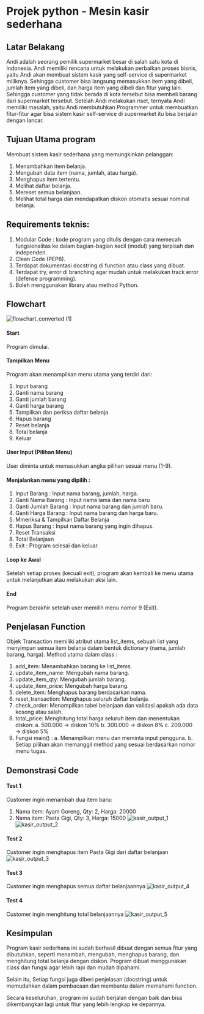 # Projek python - Mesin kasir sederhana


## Latar Belakang
Andi adalah seorang pemilik supermarket besar di salah satu kota di Indonesia. Andi memiliki rencana untuk melakukan perbaikan proses bisnis, yaitu Andi akan membuat sistem kasir yang self-service di supermarket miliknya. Sehingga customer bisa langsung memasukkan item yang dibeli, jumlah item yang dibeli, dan harga item yang dibeli dan fitur yang lain.
Sehingga customer yang tidak berada di kota tersebut bisa membeli barang dari supermarket tersebut. Setelah Andi melakukan riset, ternyata Andi memiliki masalah, yaitu Andi membutuhkan Programmer untuk membuatkan fitur-fitur agar bisa sistem kasir self-service di supermarket itu bisa berjalan dengan lancar.


## Tujuan Utama program
Membuat sistem kasir sederhana yang memungkinkan pelanggan:
1. Menambahkan item belanja.
2. Mengubah data item (nama, jumlah, atau harga).
3. Menghapus item tertentu.
4. Melihat daftar belanja.
5. Mereset semua belanjaan.
6. Melihat total harga dan mendapatkan diskon otomatis sesuai nominal belanja.


## Requirements teknis:
1. Modular Code :  kode program yang ditulis dengan cara memecah fungsionalitas ke dalam bagian-bagian kecil (modul) yang terpisah dan independen.
2. Clean Code (PEP8).
3. Terdapat dokumentasi docstring di function atau class yang dibuat.
4. Terdapat try, error di branching agar mudah untuk melakukan track error (defense programming).
5. Boleh menggunakan library atau method Python.


## Flowchart
![flowchart_converted (1)](https://github.com/RadityaKusuma294/Optional_Project_Pacmann_1/blob/main/images/flowchart_converted%20(1).jpg?raw=true)
#### Start
Program dimulai.

#### Tampilkan Menu
Program akan menampilkan menu utama yang terdiri dari:
1. Input barang
2. Ganti nama barang
3. Ganti jumlah barang
4. Ganti harga barang
5. Tampilkan dan periksa daftar belanja
6. Hapus barang
7. Reset belanja
8. Total belanja
9. Keluar

#### User Input (Pilihan Menu)
User diminta untuk memasukkan angka pilihan sesuai menu (1-9).

#### Menjalankan menu yang dipilih :
1. Input Barang : Input nama barang, jumlah, harga.
2. Ganti Nama Barang : Input nama lama dan nama baru
3. Ganti Jumlah Barang : Input nama barang dan jumlah baru.
4. Ganti Harga Barang : Input nama barang dan harga baru.
5. Mmeriksa & Tampilkan Daftar Belanja
6. Hapus Barang : Input nama barang yang ingin dihapus.
7. Reset Transaksi
8. Total Belanjaan 
9. Exit : Program selesai dan keluar.

#### Loop ke Awal
Setelah setiap proses (kecuali exit), program akan kembali ke menu utama untuk melanjutkan atau melakukan aksi lain.

#### End
Program berakhir setelah user memilih menu nomor 9 (Exit).


## Penjelasan Function
Objek Transaction memiliki atribut utama list_items, sebuah list yang menyimpan semua item belanja dalam bentuk dictionary (nama, jumlah barang, harga).
Method utama dalam class :
1. add_item: Menambahkan barang ke list_items.
2. update_item_name: Mengubah nama barang.
3. update_item_qty: Mengubah jumlah barang.
4. update_item_price: Mengubah harga barang.
5. delete_item: Menghapus barang berdasarkan nama.
6. reset_transaction: Menghapus seluruh daftar belanja.
7. check_order: Menampilkan tabel belanjaan dan validasi apakah ada data kosong atau salah.
8. total_price: Menghitung total harga seluruh item dan menentukan diskon:
   a. 500.000 → diskon 10%
   b. 300.000 → diskon 8%
   c. 200.000 → diskon 5%
9. Fungsi main() :
   a. Menampilkan menu dan meminta input pengguna.
   b. Setiap pilihan akan memanggil method yang sesuai berdasarkan nomor menu tugas.


## Demonstrasi Code
#### Test 1
Customer ingin menambah dua item baru:
1. Nama item: Ayam Goreng, Qty: 2, Harga: 20000
2. Nama item: Pasta Gigi, Qty: 3, Harga: 15000
![kasir_output_1](https://github.com/RadityaKusuma294/Optional_Project_Pacmann_1/blob/main/images/kasir_output_1.jpg?raw=true)
![kasir_output_2](https://github.com/RadityaKusuma294/Optional_Project_Pacmann_1/blob/main/images/kasir_output_2.jpg?raw=true)
    
#### Test 2
Customer ingin menghapus item Pasta Gigi dari daftar belanjaan
![kasir_output_3](https://github.com/RadityaKusuma294/Optional_Project_Pacmann_1/blob/main/images/kasir_output_3.jpg?raw=true)

#### Test 3
Customer ingin menghapus semua daftar belanjaannya
![kasir_output_4](https://github.com/RadityaKusuma294/Optional_Project_Pacmann_1/blob/main/images/kasir_output_4.jpg?raw=true)

#### Test 4
Customer ingin menghitung total belanjaannya
![kasir_output_5](https://github.com/RadityaKusuma294/Optional_Project_Pacmann_1/blob/main/images/revisi.jpg?raw=true)


## Kesimpulan
Program kasir sederhana ini sudah berhasil dibuat dengan semua fitur yang dibutuhkan, seperti menambah, mengubah, menghapus barang, dan menghitung total belanja dengan diskon. Program dibuat menggunakan class dan fungsi agar lebih rapi dan mudah dipahami.

Selain itu, Setiap fungsi juga diberi penjelasan (docstring) untuk memudahkan dalam pembacaan dan membantu dalam memahami function.

Secara keseluruhan, program ini sudah berjalan dengan baik dan bisa dikembangkan lagi untuk fitur yang lebih lengkap ke depannya.



